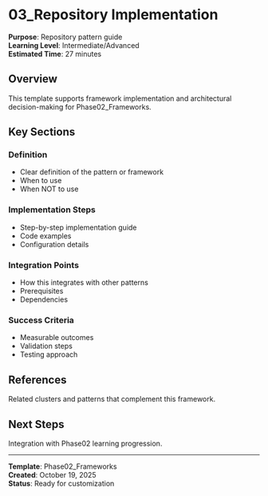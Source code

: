 # 03_Repository Implementation

**Purpose**: Repository pattern guide  
**Learning Level**: Intermediate/Advanced  
**Estimated Time**: 27 minutes

## Overview

This template supports framework implementation and architectural decision-making for Phase02_Frameworks.

## Key Sections

### Definition
- Clear definition of the pattern or framework
- When to use
- When NOT to use

### Implementation Steps
- Step-by-step implementation guide
- Code examples
- Configuration details

### Integration Points
- How this integrates with other patterns
- Prerequisites
- Dependencies

### Success Criteria
- Measurable outcomes
- Validation steps
- Testing approach

## References

Related clusters and patterns that complement this framework.

## Next Steps

Integration with Phase02 learning progression.

---

**Template**: Phase02_Frameworks  
**Created**: October 19, 2025  
**Status**: Ready for customization
